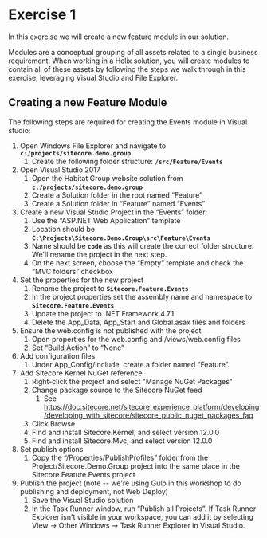 # Exercise 1

In this exercise we will create a new feature module in our solution. 

Modules are a conceptual grouping of all assets related to a single business requirement. When working in a Helix solution, you will create modules to contain all of these assets by following the steps we walk through in this exercise, leveraging Visual Studio and File Explorer. 

## Creating a new Feature Module

The following steps are required for creating the Events module in Visual studio:

1. Open Windows File Explorer and navigate to **`c:/projects/sitecore.demo.group`**
    1. Create the following folder structure: **`/src/Feature/Events`**
2. Open Visual Studio 2017
    1. Open the Habitat Group website solution from **`c:/projects/sitecore.demo.group`**
    1. Create a Solution folder in the root named “Feature”
    1.	Create a Solution folder in “Feature” named “Events”
3. Create a new Visual Studio Project in the “Events” folder:
    1. Use the “ASP.NET Web Application” template
    1. Location should be **`C:\Projects\Sitecore.Demo.Group\src\Feature\Events`**
    1. Name should be **`code`** as this will create the correct folder structure. We'll rename the project in the next step.
    1. On the next screen, choose the “Empty” template and check the “MVC folders” checkbox
4. Set the properties for the new project
    1. Rename the project to **`Sitecore.Feature.Events`**
    1. In the project properties set the assembly name and namespace to **`Sitecore.Feature.Events`**
    1. Update the project to .NET Framework 4.7.1
    1. Delete the App_Data, App_Start and Global.asax files and folders
5. Ensure the web.config is not published with the project
    1. Open properties for the web.config and /views/web.config files
    2. Set “Build Action” to “None”
6. Add configuration files
    1. Under App_Config/Include, create a folder named “Feature”.
7. Add Sitecore Kernel NuGet reference
    1. Right-click the project and select "Manage NuGet Packages"
    1. Change package source to the Sitecore NuGet feed
        1. See https://doc.sitecore.net/sitecore_experience_platform/developing/developing_with_sitecore/sitecore_public_nuget_packages_faq
    1. Click Browse 
    1. Find and install Sitecore.Kernel, and select version 12.0.0 
    1. Find and install Sitecore.Mvc, and select version 12.0.0
7. Set publish options
    1. Copy the “/Properties/PublishProfiles” folder from the Project/Sitecore.Demo.Group project into the same place in the Sitecore.Feature.Events project
8. Publish the project (note -- we're using Gulp in this workshop to do publishing and deployment, not Web Deploy)
    1. Save the Visual Studio solution
    1. In the Task Runner window, run “Publish all Projects”. If Task Runner Explorer isn't visible in your workspace, you can add it by selecting View -> Other Windows -> Task Runner Explorer in Visual Studio.
